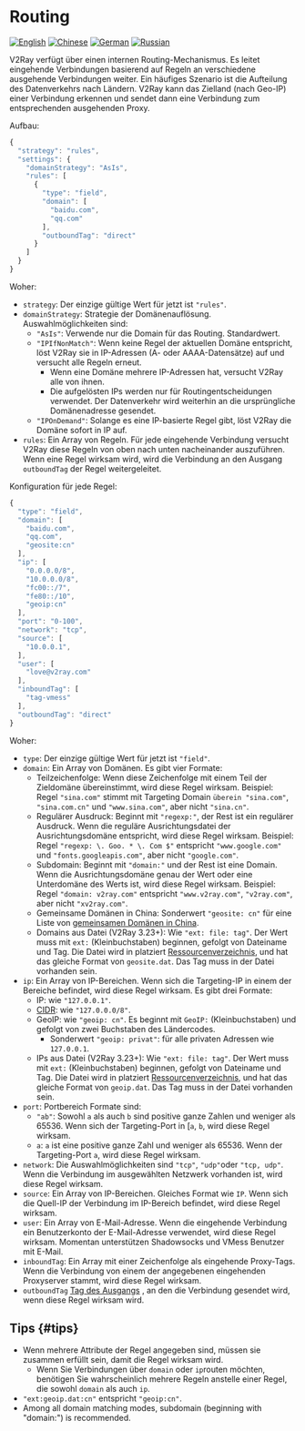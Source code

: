 # Routing

[![English](../resources/english.svg)](https://www.v2ray.com/en/configuration/routing.html) [![Chinese](../resources/chinese.svg)](https://www.v2ray.com/chapter_02/03_routing.html) [![German](../resources/german.svg)](https://www.v2ray.com/de/configuration/routing.html) [![Russian](../resources/russian.svg)](https://www.v2ray.com/ru/configuration/routing.html)

V2Ray verfügt über einen internen Routing-Mechanismus. Es leitet eingehende Verbindungen basierend auf Regeln an verschiedene ausgehende Verbindungen weiter. Ein häufiges Szenario ist die Aufteilung des Datenverkehrs nach Ländern. V2Ray kann das Zielland (nach Geo-IP) einer Verbindung erkennen und sendet dann eine Verbindung zum entsprechenden ausgehenden Proxy.

Aufbau:

```javascript
{
  "strategy": "rules",
  "settings": {
    "domainStrategy": "AsIs",
    "rules": [
      {
        "type": "field",
        "domain": [
          "baidu.com",
          "qq.com"
        ],
        "outboundTag": "direct"
      }
    ]
  }
}
```

Woher:

* `strategy`: Der einzige gültige Wert für jetzt ist `"rules"`.
* `domainStrategy`: Strategie der Domänenauflösung. Auswahlmöglichkeiten sind: 
  * `"AsIs"`: Verwende nur die Domain für das Routing. Standardwert.
  * `"IPIfNonMatch"`: Wenn keine Regel der aktuellen Domäne entspricht, löst V2Ray sie in IP-Adressen (A- oder AAAA-Datensätze) auf und versucht alle Regeln erneut. 
    * Wenn eine Domäne mehrere IP-Adressen hat, versucht V2Ray alle von ihnen.
    * Die aufgelösten IPs werden nur für Routingentscheidungen verwendet. Der Datenverkehr wird weiterhin an die ursprüngliche Domänenadresse gesendet.
  * `"IPOnDemand"`: Solange es eine IP-basierte Regel gibt, löst V2Ray die Domäne sofort in IP auf.
* `rules`: Ein Array von Regeln. Für jede eingehende Verbindung versucht V2Ray diese Regeln von oben nach unten nacheinander auszuführen. Wenn eine Regel wirksam wird, wird die Verbindung an den Ausgang `outboundTag` der Regel weitergeleitet.

Konfiguration für jede Regel:

```javascript
{
  "type": "field",
  "domain": [
    "baidu.com",
    "qq.com",
    "geosite:cn"
  ],
  "ip": [
    "0.0.0.0/8",
    "10.0.0.0/8",
    "fc00::/7",
    "fe80::/10",
    "geoip:cn"
  ],
  "port": "0-100",
  "network": "tcp",
  "source": [
    "10.0.0.1",
  ],
  "user": [
    "love@v2ray.com"
  ],
  "inboundTag": [
    "tag-vmess"
  ],
  "outboundTag": "direct"
}
```

Woher:

* `type`: Der einzige gültige Wert für jetzt ist `"field"`.
* `domain`: Ein Array von Domänen. Es gibt vier Formate: 
  * Teilzeichenfolge: Wenn diese Zeichenfolge mit einem Teil der Zieldomäne übereinstimmt, wird diese Regel wirksam. Beispiel: Regel `"sina.com"` stimmt mit Targeting Domain `überein "sina.com"`, `"sina.com.cn"` und `"www.sina.com"`, aber nicht `"sina.cn"`.
  * Regulärer Ausdruck: Beginnt mit `"regexp:"`, der Rest ist ein regulärer Ausdruck. Wenn die reguläre Ausrichtungsdatei der Ausrichtungsdomäne entspricht, wird diese Regel wirksam. Beispiel: Regel `"regexp: \. Goo. * \. Com $"` entspricht `"www.google.com"` und `"fonts.googleapis.com"`, aber nicht `"google.com"`.
  * Subdomain: Beginnt mit `"domain:"` und der Rest ist eine Domain. Wenn die Ausrichtungsdomäne genau der Wert oder eine Unterdomäne des Werts ist, wird diese Regel wirksam. Beispiel: Regel `"domain: v2ray.com"` entspricht `"www.v2ray.com"`, `"v2ray.com"`, aber nicht `"xv2ray.com"`.
  * Gemeinsame Domänen in China: Sonderwert `"geosite: cn"` für eine Liste von [gemeinsamen Domänen in China](https://www.v2ray.com/links/chinasites/).
  * Domains aus Datei (V2Ray 3.23+): Wie `"ext: file: tag"`. Der Wert muss mit `ext:` (Kleinbuchstaben) beginnen, gefolgt von Dateiname und Tag. Die Datei wird in platziert [Ressourcenverzeichnis](env.md#location-of-v2ray-asset), und hat das gleiche Format von `geosite.dat`. Das Tag muss in der Datei vorhanden sein.
* `ip`: Ein Array von IP-Bereichen. Wenn sich die Targeting-IP in einem der Bereiche befindet, wird diese Regel wirksam. Es gibt drei Formate: 
  * IP: wie `"127.0.0.1"`.
  * [CIDR](https://en.wikipedia.org/wiki/Classless_Inter-Domain_Routing): wie `"127.0.0.0/8"`.
  * GeoIP: wie `"geoip: cn"`. Es beginnt mit `GeoIP:` (Kleinbuchstaben) und gefolgt von zwei Buchstaben des Ländercodes. 
    * Sonderwert `"geoip: privat"`: für alle privaten Adressen wie `127.0.0.1`.
  * IPs aus Datei (V2Ray 3.23+): Wie `"ext: file: tag"`. Der Wert muss mit `ext:` (Kleinbuchstaben) beginnen, gefolgt von Dateiname und Tag. Die Datei wird in platziert [Ressourcenverzeichnis](env.md#location-of-v2ray-asset), und hat das gleiche Format von `geoip.dat`. Das Tag muss in der Datei vorhanden sein.
* `port`: Portbereich Formate sind: 
  * `"ab"`: Sowohl `a` als auch `b` sind positive ganze Zahlen und weniger als 65536. Wenn sich der Targeting-Port in [`a`, `b`, wird diese Regel wirksam.
  * `a`: `a` ist eine positive ganze Zahl und weniger als 65536. Wenn der Targeting-Port `a`, wird diese Regel wirksam.
* `network`: Die Auswahlmöglichkeiten sind `"tcp"`, `"udp"`oder `"tcp, udp"`. Wenn die Verbindung im ausgewählten Netzwerk vorhanden ist, wird diese Regel wirksam.
* `source`: Ein Array von IP-Bereichen. Gleiches Format wie `IP`. Wenn sich die Quell-IP der Verbindung im IP-Bereich befindet, wird diese Regel wirksam.
* `user`: Ein Array von E-Mail-Adresse. Wenn die eingehende Verbindung ein Benutzerkonto der E-Mail-Adresse verwendet, wird diese Regel wirksam. Momentan unterstützen Shadowsocks und VMess Benutzer mit E-Mail.
* `inboundTag`: Ein Array mit einer Zeichenfolge als eingehende Proxy-Tags. Wenn die Verbindung von einem der angegebenen eingehenden Proxyserver stammt, wird diese Regel wirksam.
* `outboundTag` [Tag des Ausgangs](protocols.md) , an den die Verbindung gesendet wird, wenn diese Regel wirksam wird.

## Tips {#tips}

* Wenn mehrere Attribute der Regel angegeben sind, müssen sie zusammen erfüllt sein, damit die Regel wirksam wird. 
  * Wenn Sie Verbindungen über `domain` oder `ip`routen möchten, benötigen Sie wahrscheinlich mehrere Regeln anstelle einer Regel, die sowohl `domain` als auch `ip`.
* `"ext:geoip.dat:cn"` entspricht `"geoip:cn"`.
* Among all domain matching modes, subdomain (beginning with "domain:") is recommended.